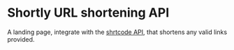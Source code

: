 # Shortly URL shortening API

A landing page, integrate with the [shrtcode API](https://app.shrtco.de/), that shortens any valid links provided.
